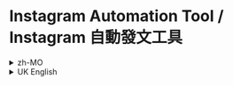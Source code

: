 # Instagram Automation Tool / Instagram 自動發文工具

<details>
<summary>zh-MO</summary>

<div class="lang-zh">
   
## 簡介

一個功能完整的 Instagram 自動化發文工具，用戶先在 Google Forms 投稿，經過人手審核後，將通過的內容放入 Google Sheets。本工具會從 Google Sheets 讀取經審核的內容，自動生成圖片並發布到 Instagram。

```bash
git clone https://github.com/Onuty/instagram-automation-tool.git
cd instagram-automation-tool
```

## 主要功能

- 📊 Google Sheets 整合：從試算表批量讀取待發布內容
- 🖼️ 智能圖片生成：將文字渲染成 1170×1170 白底圖片，支援中文和 Emoji
- 🔐 自動登入管理：Instagram 登入憑證快取、自動重試、兩步驗證支援
- 📱 自動發布：批量上傳圖片/影片，附帶統一格式的說明文字和免責聲明
- 🔄 斷點續傳：維護發布計數，支援中斷後繼續發布
- ⚙️ 配置管理：自動保存和更新配置文件

## 安裝步驟

### 1. 安裝依賴套件

```bash
pip install -r requirements.txt
```

### 2. 準備必要文件

#### Google API 設定
1. 前往 [Google Cloud Console](https://console.cloud.google.com/)
2. 創建新專案或選擇現有專案
3. 啟用 Google Sheets API
4. 創建服務帳戶並下載 JSON 金鑰文件
5. 將金鑰文件放在專案目錄中

#### 字體文件
- 下載支援中文的字體文件（如微軟正黑體 `msjh.ttc`）
- 將字體文件放在 `./font/` 目錄中

### 3. 配置設定

編輯 `config.yml` 文件，填入以下資訊：

```yaml
USERNAME: "your_instagram_username"
PASSWORD: "your_instagram_password"
Google_API_Keys: "./path/to/your/google-service-account.json"
WORKSHEET_URL: "https://docs.google.com/spreadsheets/d/YOUR_SHEET_ID/edit"
```

## 使用方法

### 1. 準備 Google Sheets

#### Google Sheets 標準格式

**基本要求：**
- 使用 Google Sheets 建立試算表
- 確保服務帳戶有該試算表的讀取權限
- 內容放在指定欄位（預設為 A 欄，可在 `config.yml` 中的 `ID` 設定調整）

**試算表格式範例：**

| A 欄（貼文內容） | B 欄（備註/其他） |
|------------------|-------------------|
| 今天天氣真好！陽光明媚，適合出門走走。記得帶上好心情～ | 天氣貼文 |
| 分享一個小技巧：早起喝一杯溫水，有助於新陳代謝。健康生活從小事做起！ | 健康貼文 |
| 週末計畫：看電影、逛書店、品嚐美食。生活就是要這樣慢慢享受～ | 生活貼文 |
| 學習新技能的三個步驟：1. 設定目標 2. 持續練習 3. 反思改進。加油！ | 學習貼文 |

**重要注意事項：**

1. **內容欄位**：預設讀取 A 欄（第1欄），可在 `config.yml` 的 `ID` 設定中修改
   - `ID: 1` = A 欄
   - `ID: 2` = B 欄
   - 以此類推

2. **文字長度**：建議每則貼文內容控制在 200-500 字以內，程式會自動處理文字換行

3. **工作表名稱**：預設為「工作表1」，可在 `config.yml` 的 `SHEET_NAME` 設定中修改

4. **權限設定**：
   - 將 Google 服務帳戶的電子郵件地址加入試算表的共用權限
   - 至少需要「檢視者」權限

5. **內容格式**：
   - 支援中文、英文、數字、符號
   - 支援 emoji 表情符號
   - 程式會自動添加標籤和免責聲明

### 2. 運行程式

```bash
python main.py
```

### 3. 首次運行
- 程式會提示輸入必要的配置資訊
- Instagram 可能需要進行兩步驗證
- 配置完成後會自動保存到 `config.yml`

## 目錄結構

```
instagram-automation-tool/
├── main.py              # 主程式
├── config.yml           # 配置文件 （手動配置）
├── requirements.txt     # 依賴套件清單
├── README.md           # 說明文件
├── font/               # 字體文件目錄
│   └── msjh.ttc       # 中文字體
├── outputs/            # 生成圖片輸出目錄 （自動生成）
└── ig_credentials.json # Instagram 登入憑證（自動生成）
└── your_google_api.json # Google Sheet API 登入憑證（手動加入）
```

## 配置說明

### 主要設定項目

| 設定項目         | 說明                   | 範例值                             |
|------------------|------------------------|------------------------------------|
| `USERNAME`       | Instagram 用戶名      | `"your_username"`                  |
| `PASSWORD`       | Instagram 密碼        | `"your_password"`                  |
| `Google_API_Keys`| Google API 金鑰文件路徑| `"./service-account.json"`         |
| `WORKSHEET_URL`  | Google Sheets 網址    | `"https://docs.google.com/..."`    |
| `POST_COUNTER`   | 當前貼文編號          | `1`                                |
| `TAG`            | 貼文標籤前綴          | `"#Test"`                          |

### 進階設定

- `RETRY_LIMIT`: 失敗重試次數（預設: 3）
- `RETRY_DELAY`: 重試間隔秒數（預設: 10）
- `FONT_PATH`: 字體文件路徑
- `CONTENT_DIR`: 圖片輸出目錄

## 注意事項

⚠️ **重要提醒**

1. **帳號安全**：請妥善保管 Instagram 帳號密碼，建議使用專用帳號
2. **發布頻率**：避免過於頻繁發布，以免觸發 Instagram 限制
3. **內容審核**：確保發布內容符合 Instagram 社群準則
4. **備份配置**：定期備份 `config.yml` 和憑證文件

## 故障排除

### 常見問題

**Q: 無法登入 Instagram**
- 檢查用戶名和密碼是否正確
- 確認是否需要兩步驗證
- 嘗試刪除 `ig_credentials.json` 重新登入

**Q: Google Sheets 讀取失敗**
- 確認 API 金鑰文件路徑正確
- 檢查服務帳戶是否有試算表權限
- 驗證試算表 URL 格式

**Q: 圖片生成失敗**
- 檢查字體文件是否存在
- 確認 `outputs` 目錄權限
- 驗證文字內容格式

## 版本資訊

- **版本**: 2.0
- **作者**: Kingsley1116
- **更新日期**: 2025/06/20
- **優化者**: Onuty
- **開源日期**: 2025/07/28

## 授權條款

本工具僅供學習和個人使用，使用者需自行承擔使用風險並遵守相關平台的服務條款。

</div>
</details>

<details>
<summary>UK English</summary>
<div class="lang-en" style="display: none;">

##  About

A comprehensive Instagram automation tool that reads content from Google Sheets, automatically generates images, and posts them to Instagram.

```bash
git clone https://github.com/Onuty/instagram-automation-tool.git
cd instagram-automation-tool
```

##  Key Features

- 📊 Google Sheets Integration: Batch read content from spreadsheets
- 🖼️ Smart Image Generation: Render text into 1170×1170 white background images with Chinese and Emoji support
- 🔐 Auto Login Management: Instagram credential caching, auto-retry, 2FA support
- 📱 Auto Publishing: Batch upload images/videos with formatted captions and disclaimers
- 🔄 Resume Capability: Maintain post count, support resuming after interruption
- ⚙️ Configuration Management: Auto-save and update configuration files

##  Installation

### 1. Install Dependencies

```bash
pip install -r requirements.txt
```

### 2. Prepare Required Files

#### Google API Setup
1. Go to [Google Cloud Console](https://console.cloud.google.com/)
2. Create a new project or select an existing one
3. Enable Google Sheets API
4. Create a service account and download the JSON key file
5. Place the key file in the project directory

#### Font Files
- Download a Chinese-compatible font file (e.g., Microsoft JhengHei `msjh.ttc`)
- Place the font file in the `./font/` directory

### 3. Configuration

Edit the `config.yml` file with the following information:

```yaml
USERNAME: "your_instagram_username"
PASSWORD: "your_instagram_password"
Google_API_Keys: "./path/to/your/google-service-account.json"
WORKSHEET_URL: "https://docs.google.com/spreadsheets/d/YOUR_SHEET_ID/edit"
```
## Usage
### 1. Prepare Google Sheets

#### Google Sheets Standard Format

**Basic Requirements:**
- Create a spreadsheet using Google Sheets
- Ensure the service account has read access to the spreadsheet
- Place content in the specified column (default: Column A, adjustable in `config.yml` under `ID` setting)

**Spreadsheet Format Example:**

| Column A (Post Content)                                                                                                            | Column B (Notes/Other) |
|-------------------------------------------------------------------------------------------------------------------------------------|------------------------|
| Beautiful weather today! Sunny and perfect for a walk. Remember to bring a good mood~                                               | Weather post           |
| Sharing a tip: Drinking warm water in the morning helps metabolism. Healthy living starts with small things!                         | Health post            |
| Weekend plans: watch movies, visit bookstores, taste delicious food. Life should be enjoyed slowly~                                  | Lifestyle post         |
| Three steps to learn new skills: 1. Set goals  2. Practice consistently  3. Reflect and improve. Keep going!                           | Learning post          |


**Important Notes:**

1. **Content Column**: Default reads Column A (1st column), modifiable in `config.yml` under `ID` setting
   - `ID: 1` = Column A
   - `ID: 2` = Column B
   - And so on

2. **Text Length**: Recommended 200-500 characters per post, the program automatically handles text wrapping

3. **Sheet Name**: Default is "Sheet1", modifiable in `config.yml` under `SHEET_NAME` setting

4. **Permission Settings**:
   - Add the Google service account email to the spreadsheet's sharing permissions
   - At least "Viewer" permission required

5. **Content Format**:
   - Supports Chinese, English, numbers, symbols
   - Supports emoji
   - Program automatically adds tags and disclaimers

### 2. Run the Program

```bash
python main.py
```

### 3. First Run
- Program will prompt for necessary configuration information
- Instagram may require two-factor authentication
- Configuration will be automatically saved to `config.yml` after completion

##  Directory Structure

```
instagram-automation-tool/
├── main.py              # Main program
├── config.yml           # Configuration file
├── requirements.txt     # Dependencies list
├── README.md           # Documentation
├── font/               # Font files directory
│   └── msjh.ttc       # Chinese font
├── outputs/            # Generated images output directory
└── ig_credentials.json # Instagram login credentials (auto-generated)
```

## ⚙️ Configuration

### Main Settings

| Setting           | Description                 | Example Value                   |
|-------------------|-----------------------------|---------------------------------|
| `USERNAME`        | Instagram username          | `"your_username"`               |
| `PASSWORD`        | Instagram password          | `"your_password"`               |
| `Google_API_Keys` | Google API key file path    | `"./service-account.json"`      |
| `WORKSHEET_URL`   | Google Sheets URL           | `"https://docs.google.com/..."` |
| `POST_COUNTER`    | Current post number         | `1`                             |
| `TAG`             | Post tag prefix             | `"#Test"`                       |


### Advanced Settings

- `RETRY_LIMIT`: Number of retry attempts on failure (default: 3)
- `RETRY_DELAY`: Retry interval in seconds (default: 10)
- `FONT_PATH`: Font file path
- `CONTENT_DIR`: Image output directory

## ⚠ Important Notes

1. **Account Security**: Keep your Instagram credentials safe, recommend using a dedicated account
2. **Posting Frequency**: Avoid posting too frequently to prevent Instagram restrictions
3. **Content Compliance**: Ensure all content complies with Instagram community guidelines
4. **API Limits**: Be aware of Google Sheets API rate limits

##  Troubleshooting

**Q: Instagram login failed**
- Check username and password
- Verify if two-factor authentication is needed
- Try deleting `ig_credentials.json` and login again

**Q: Google Sheets read failed**
- Verify API key file path is correct
- Check service account permissions
- Confirm spreadsheet URL is accessible

**Q: Image generation failed**
- Check if font file exists in `./font/` directory
- Verify font file format is supported
- Ensure sufficient disk space

## Version Info

- **Version**: 2.0
- **Author**: Kingsley1116
- **Updated**: 2025/06/20
- **Optimizer**: Onuty
- **Open Source**: 2025/07/28

## License

This tool is for learning and personal use only; users assume all risks and must comply with platform terms.

</div>
</details>
